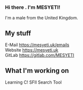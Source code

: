 ### Hi there . I'm MESYETI! 
I'm a male from the United Kingdom.

## My stuff
E-Mail https://mesyeti.uk/emails <br>
Website https://mesyeti.uk <br>
GitLab https://gitlab.com/MESYETI <br>

## What I'm working on
Learning C!
SFII Search Tool
